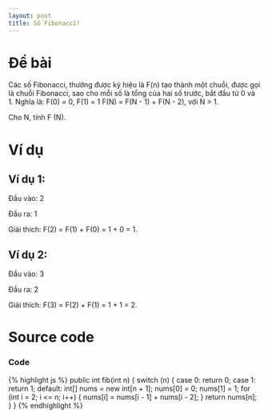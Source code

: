 ```yaml
---
layout: post
title: Số Fibonacci!
---
```


# Đề bài
Các số Fibonacci, thường được ký hiệu là F(n) tạo thành một chuỗi, được gọi là chuỗi Fibonacci, sao cho mỗi số là tổng của hai số trước, bắt đầu từ 0 và 1.
Nghĩa là: 
F(0) = 0, F(1) = 1
F(N) = F(N - 1) + F(N - 2), với N > 1.

Cho N, tính F (N).

# Ví dụ

## Ví dụ 1:
Đầu vào: 2

Đầu ra: 1

Giải thích: F(2) = F(1) + F(0) = 1 + 0 = 1.

## Ví dụ 2:
Đầu vào: 3

Đầu ra: 2

Giải thích: F(3) = F(2) + F(1) = 1 + 1 = 2.

# Source code

### Code
{% highlight js %}
public int fib(int n) {
    switch (n)
    {
        case 0:
          return 0;
        case 1:
          return 1;
        default:
          int[] nums = new int[n + 1];
          nums[0] = 0;
          nums[1] = 1;
          for (int i = 2; i <= n; i++)
          {
              nums[i] = nums[i - 1] + nums[i - 2];
          }
          return nums[n];
    }
}
{% endhighlight %}
